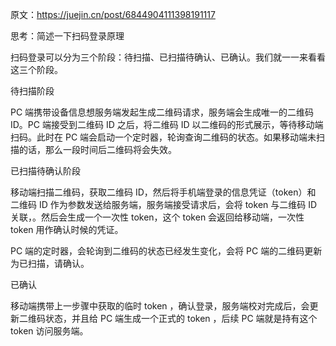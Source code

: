 

原文：https://juejin.cn/post/6844904111398191117

思考：简述一下扫码登录原理


扫码登录可以分为三个阶段：待扫描、已扫描待确认、已确认。我们就一一来看看这三个阶段。

待扫描阶段

 PC 端携带设备信息想服务端发起生成二维码请求，服务端会生成唯一的二维码 ID。PC 端接受到二维码 ID 之后，将二维码 ID 以二维码的形式展示，等待移动端扫码。此时在 PC 端会启动一个定时器，轮询查询二维码的状态。如果移动端未扫描的话，那么一段时间后二维码将会失效。

 已扫描待确认阶段

 移动端扫描二维码，获取二维码 ID，然后将手机端登录的信息凭证（token）和 二维码 ID 作为参数发送给服务端，服务端接受请求后，会将 token 与二维码 ID 关联，。然后会生成一个一次性 token，这个 token 会返回给移动端，一次性 token 用作确认时候的凭证。

 PC 端的定时器，会轮询到二维码的状态已经发生变化，会将 PC 端的二维码更新为已扫描，请确认。

 已确认

 移动端携带上一步骤中获取的临时 token ，确认登录，服务端校对完成后，会更新二维码状态，并且给 PC 端生成一个正式的 token ，后续 PC 端就是持有这个 token 访问服务端。